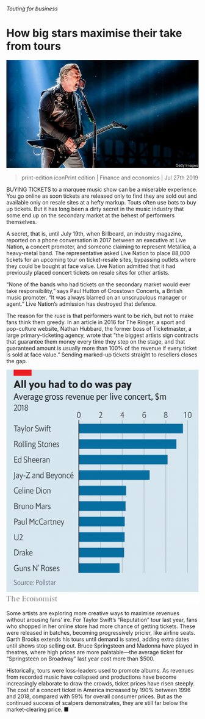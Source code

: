 ###### Touting for business

# How big stars maximise their take from tours 

![image](images/20190727_FNP001_0.jpg) 

> print-edition iconPrint edition | Finance and economics | Jul 27th 2019 

BUYING TICKETS to a marquee music show can be a miserable experience. You go online as soon tickets are released only to find they are sold out and available only on resale sites at a hefty markup. Touts often use bots to buy up tickets. But it has long been a dirty secret in the music industry that some end up on the secondary market at the behest of performers themselves. 

A secret, that is, until July 19th, when Billboard, an industry magazine, reported on a phone conversation in 2017 between an executive at Live Nation, a concert promoter, and someone claiming to represent Metallica, a heavy-metal band. The representative asked Live Nation to place 88,000 tickets for an upcoming tour on ticket-resale sites, bypassing outlets where they could be bought at face value. Live Nation admitted that it had previously placed concert tickets on resale sites for other artists. 

“None of the bands who had tickets on the secondary market would ever take responsibility,” says Paul Hutton of Crosstown Concerts, a British music promoter. “It was always blamed on an unscrupulous manager or agent.” Live Nation’s admission has destroyed that defence. 

The reason for the ruse is that performers want to be rich, but not to make fans think them greedy. In an article in 2016 for The Ringer, a sport and pop-culture website, Nathan Hubbard, the former boss of Ticketmaster, a large primary-ticketing agency, wrote that “the biggest artists sign contracts that guarantee them money every time they step on the stage, and that guaranteed amount is usually more than 100% of the revenue if every ticket is sold at face value.” Sending marked-up tickets straight to resellers closes the gap. 

![image](images/20190727_FNC467.png) 

Some artists are exploring more creative ways to maximise revenues without arousing fans’ ire. For Taylor Swift’s “Reputation” tour last year, fans who shopped in her online store had more chance of getting tickets. These were released in batches, becoming progressively pricier, like airline seats. Garth Brooks extends his tours until demand is sated, adding extra dates until shows stop selling out. Bruce Springsteen and Madonna have played in theatres, where high prices are more palatable—the average ticket for “Springsteen on Broadway” last year cost more than $500. 

Historically, tours were loss-leaders used to promote albums. As revenues from recorded music have collapsed and productions have become increasingly elaborate to draw the crowds, ticket prices have risen steeply. The cost of a concert ticket in America increased by 190% between 1996 and 2018, compared with 59% for overall consumer prices. But as the continued success of scalpers demonstrates, they are still far below the market-clearing price. ■ 


